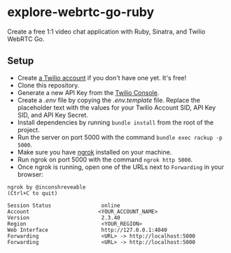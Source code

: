 # explore-webrtc-go-ruby

Create a free 1:1 video chat application with Ruby, Sinatra, and Twilio WebRTC Go.

## Setup

- Create [a Twilio account](https://www.twilio.com/referral/D4tqHM) if you don't have one yet. It's free!
- Clone this repository.
- Generate a new API Key from the [Twilio Console](https://www.twilio.com/console/project/api-keys).
- Create a _.env_ file by copying the _.env.template_ file. Replace the placeholder text with the values for your Twilio Account SID, API Key SID, and API Key Secret.
- Install dependencies by running `bundle install` from the root of the project.
-  Run the server on port 5000 with the command `bundle exec rackup -p 5000`.
- Make sure you have [ngrok](https://ngrok.com/) installed on your machine.
- Run ngrok on port 5000 with the command `ngrok http 5000`.
- Once ngrok is running, open one of the URLs next to `Forwarding` in your browser:

```
ngrok by @inconshreveable                                       (Ctrl+C to quit)

Session Status                online
Account                      <YOUR_ACCOUNT_NAME>
Version                       2.3.40
Region                        <YOUR_REGION>
Web Interface                 http://127.0.0.1:4040
Forwarding                    <URL> -> http://localhost:5000
Forwarding                    <URL> -> http://localhost:5000
```
